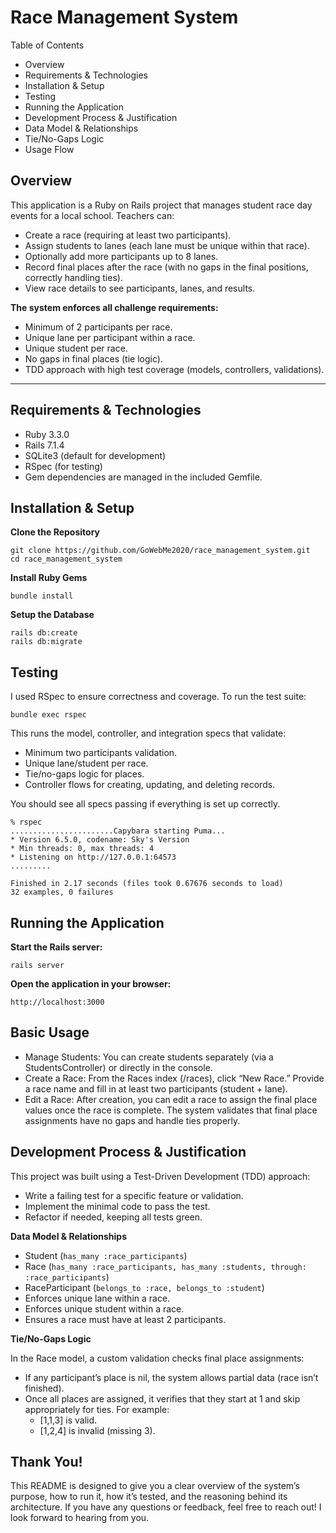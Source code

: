 # Race Management System

Table of Contents

* Overview
* Requirements & Technologies
* Installation & Setup
* Testing
* Running the Application
* Development Process & Justification
* Data Model & Relationships
* Tie/No-Gaps Logic
* Usage Flow

## Overview

This application is a Ruby on Rails project that manages student race day events for a local school. Teachers can:

* Create a race (requiring at least two participants).
* Assign students to lanes (each lane must be unique within that race).
* Optionally add more participants up to 8 lanes.
* Record final places after the race (with no gaps in the final positions, correctly handling ties).
* View race details to see participants, lanes, and results.

**The system enforces all challenge requirements:**

* Minimum of 2 participants per race.
* Unique lane per participant within a race.
* Unique student per race.
* No gaps in final places (tie logic).
* TDD approach with high test coverage (models, controllers, validations).

<hr>

## Requirements & Technologies

* Ruby 3.3.0
* Rails 7.1.4
* SQLite3 (default for development)
* RSpec (for testing)
* Gem dependencies are managed in the included Gemfile.

## Installation & Setup

**Clone the Repository**

```cli
git clone https://github.com/GoWebMe2020/race_management_system.git
cd race_management_system
```

**Install Ruby Gems**

```cli
bundle install
```

**Setup the Database**

```cli
rails db:create
rails db:migrate
```

## Testing

I used RSpec to ensure correctness and coverage. To run the test suite:

```cli
bundle exec rspec
```

This runs the model, controller, and integration specs that validate:

* Minimum two participants validation.
* Unique lane/student per race.
* Tie/no-gaps logic for places.
* Controller flows for creating, updating, and deleting records.

You should see all specs passing if everything is set up correctly.

```
% rspec
.......................Capybara starting Puma...
* Version 6.5.0, codename: Sky's Version
* Min threads: 0, max threads: 4
* Listening on http://127.0.0.1:64573
.........

Finished in 2.17 seconds (files took 0.67676 seconds to load)
32 examples, 0 failures
```

## Running the Application

**Start the Rails server:**
```cli
rails server
```

**Open the application in your browser:**

`http://localhost:3000`

## Basic Usage

* Manage Students: You can create students separately (via a StudentsController) or directly in the console.
* Create a Race: From the Races index (/races), click “New Race.” Provide a race name and fill in at least two participants (student + lane).
* Edit a Race: After creation, you can edit a race to assign the final place values once the race is complete. The system validates that final place assignments have no gaps and handle ties properly.

## Development Process & Justification

This project was built using a Test-Driven Development (TDD) approach:

* Write a failing test for a specific feature or validation.
* Implement the minimal code to pass the test.
* Refactor if needed, keeping all tests green.

**Data Model & Relationships**
* Student (`has_many :race_participants`)
* Race (`has_many :race_participants, has_many :students, through: :race_participants`)
* RaceParticipant (`belongs_to :race, belongs_to :student`)
* Enforces unique lane within a race.
* Enforces unique student within a race.
* Ensures a race must have at least 2 participants.

**Tie/No-Gaps Logic**

In the Race model, a custom validation checks final place assignments:

* If any participant’s place is nil, the system allows partial data (race isn’t finished).
* Once all places are assigned, it verifies that they start at 1 and skip appropriately for ties. For example:
  * [1,1,3] is valid.
  * [1,2,4] is invalid (missing 3).

## Thank You!

This README is designed to give you a clear overview of the system’s purpose, how to run it, how it’s tested, and the reasoning behind its architecture. If you have any questions or feedback, feel free to reach out! I look forward to hearing from you.
